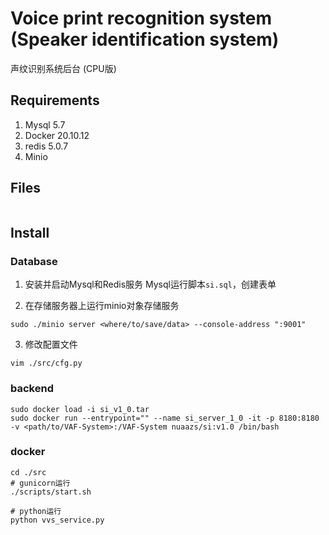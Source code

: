 # Voice print recognition system (Speaker identification system)
声纹识别系统后台 (CPU版)

## Requirements
1. Mysql 5.7
2. Docker 20.10.12
3. redis 5.0.7
4. Minio

## Files
```shell

```

## Install

### Database
1. 安装并启动Mysql和Redis服务
Mysql运行脚本`si.sql`，创建表单

2. 在存储服务器上运行minio对象存储服务
```shell
sudo ./minio server <where/to/save/data> --console-address ":9001"
```

3. 修改配置文件
```shell
vim ./src/cfg.py
```

### backend
```shell
sudo docker load -i si_v1_0.tar
sudo docker run --entrypoint="" --name si_server_1_0 -it -p 8180:8180 -v <path/to/VAF-System>:/VAF-System nuaazs/si:v1.0 /bin/bash
```
### docker
```shell
cd ./src
# gunicorn运行
./scripts/start.sh

# python运行
python vvs_service.py
```